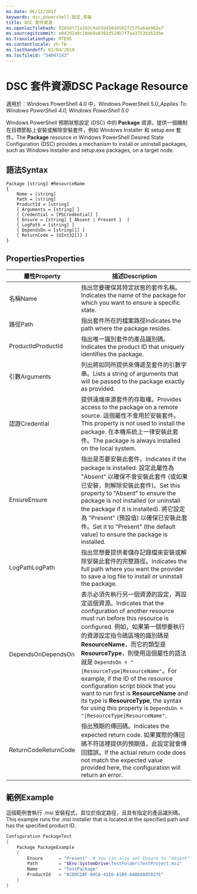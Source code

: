 ```yaml
---
ms.date: 06/12/2017
keywords: dsc,powershell,設定,安裝
title: DSC 套件資源
ms.openlocfilehash: 9285df71a303c9a53dd50d450272575a64e962e7
ms.sourcegitcommit: e04292a9c10de9a8391d529b7f7aa3753b362dbe
ms.translationtype: MTE95
ms.contentlocale: zh-TW
ms.lasthandoff: 01/04/2019
ms.locfileid: "54047143"
---
```

# <a name="dsc-package-resource"></a><span data-ttu-id="eb397-103">DSC 套件資源</span><span class="sxs-lookup"><span data-stu-id="eb397-103">DSC Package Resource</span></span>

<span data-ttu-id="eb397-104">適用於：Windows PowerShell 4.0 中，Windows PowerShell 5.0_</span><span class="sxs-lookup"><span data-stu-id="eb397-104">_Applies To: Windows PowerShell 4.0, Windows PowerShell 5.0_</span></span>

<span data-ttu-id="eb397-105">Windows PowerShell 預期狀態設定 (DSC) 中的 **Package** 資源，提供一個機制在目標節點上安裝或解除安裝套件，例如 Windows Installer 和 setup.exe 套件。</span><span class="sxs-lookup"><span data-stu-id="eb397-105">The **Package** resource in Windows PowerShell Desired State Configuration (DSC) provides a mechanism to install or uninstall packages, such as Windows Installer and setup.exe packages, on a target node.</span></span>

## <a name="syntax"></a><span data-ttu-id="eb397-106">語法</span><span class="sxs-lookup"><span data-stu-id="eb397-106">Syntax</span></span>

```
Package [string] #ResourceName
{
    Name = [string]
    Path = [string]
    ProductId = [string]
    [ Arguments = [string] ]
    [ Credential = [PSCredential] ]
    [ Ensure = [string] { Absent | Present }  ]
    [ LogPath = [string] ]
    [ DependsOn = [string[]] ]
    [ ReturnCode = [UInt32[]] ]
}
```

## <a name="properties"></a><span data-ttu-id="eb397-107">Properties</span><span class="sxs-lookup"><span data-stu-id="eb397-107">Properties</span></span>

| <span data-ttu-id="eb397-108">屬性</span><span class="sxs-lookup"><span data-stu-id="eb397-108">Property</span></span> | <span data-ttu-id="eb397-109">描述</span><span class="sxs-lookup"><span data-stu-id="eb397-109">Description</span></span> |
| --- | --- |
| <span data-ttu-id="eb397-110">名稱</span><span class="sxs-lookup"><span data-stu-id="eb397-110">Name</span></span>| <span data-ttu-id="eb397-111">指出您要確保其特定狀態的套件名稱。</span><span class="sxs-lookup"><span data-stu-id="eb397-111">Indicates the name of the package for which you want to ensure a specific state.</span></span>|
| <span data-ttu-id="eb397-112">路徑</span><span class="sxs-lookup"><span data-stu-id="eb397-112">Path</span></span>| <span data-ttu-id="eb397-113">指出套件所在的檔案路徑</span><span class="sxs-lookup"><span data-stu-id="eb397-113">Indicates the path where the package resides.</span></span>|
| <span data-ttu-id="eb397-114">ProductId</span><span class="sxs-lookup"><span data-stu-id="eb397-114">ProductId</span></span>| <span data-ttu-id="eb397-115">指出唯一識別套件的產品識別碼。</span><span class="sxs-lookup"><span data-stu-id="eb397-115">Indicates the product ID that uniquely identifies the package.</span></span>|
| <span data-ttu-id="eb397-116">引數</span><span class="sxs-lookup"><span data-stu-id="eb397-116">Arguments</span></span>| <span data-ttu-id="eb397-117">列出將如同所提供來傳遞至套件的引數字串。</span><span class="sxs-lookup"><span data-stu-id="eb397-117">Lists a string of arguments that will be passed to the package exactly as provided.</span></span>|
| <span data-ttu-id="eb397-118">認證</span><span class="sxs-lookup"><span data-stu-id="eb397-118">Credential</span></span>| <span data-ttu-id="eb397-119">提供遠端來源套件的存取權。</span><span class="sxs-lookup"><span data-stu-id="eb397-119">Provides access to the package on a remote source.</span></span> <span data-ttu-id="eb397-120">這個屬性不會用於安裝套件。</span><span class="sxs-lookup"><span data-stu-id="eb397-120">This property is not used to install the package.</span></span> <span data-ttu-id="eb397-121">在本機系統上一律安裝此套件。</span><span class="sxs-lookup"><span data-stu-id="eb397-121">The package is always installed on the local system.</span></span>|
| <span data-ttu-id="eb397-122">Ensure</span><span class="sxs-lookup"><span data-stu-id="eb397-122">Ensure</span></span>| <span data-ttu-id="eb397-123">指出是否要安裝此套件。</span><span class="sxs-lookup"><span data-stu-id="eb397-123">Indicates if the package is installed.</span></span> <span data-ttu-id="eb397-124">設定此屬性為 "Absent" 以確保不會安裝此套件 (或如果已安裝，則解除安裝此套件)。</span><span class="sxs-lookup"><span data-stu-id="eb397-124">Set this property to "Absent" to ensure the package is not installed (or uninstall the package if it is installed).</span></span> <span data-ttu-id="eb397-125">將它設定為 "Present" (預設值) 以確保已安裝此套件。</span><span class="sxs-lookup"><span data-stu-id="eb397-125">Set it to "Present" (the default value) to ensure the package is installed.</span></span>|
| <span data-ttu-id="eb397-126">LogPath</span><span class="sxs-lookup"><span data-stu-id="eb397-126">LogPath</span></span>| <span data-ttu-id="eb397-127">指出您想要提供者儲存記錄檔來安裝或解除安裝此套件的完整路徑。</span><span class="sxs-lookup"><span data-stu-id="eb397-127">Indicates the full path where you want the provider to save a log file to install or uninstall the package.</span></span>|
| <span data-ttu-id="eb397-128">DependsOn</span><span class="sxs-lookup"><span data-stu-id="eb397-128">DependsOn</span></span> | <span data-ttu-id="eb397-129">表示必須先執行另一個資源的設定，再設定這個資源。</span><span class="sxs-lookup"><span data-stu-id="eb397-129">Indicates that the configuration of another resource must run before this resource is configured.</span></span> <span data-ttu-id="eb397-130">例如，如果第一個想要執行的資源設定指令碼區塊的識別碼是 **ResourceName**，而它的類型是 **ResourceType**，則使用這個屬性的語法就是 `DependsOn = "[ResourceType]ResourceName"`。</span><span class="sxs-lookup"><span data-stu-id="eb397-130">For example, if the ID of the resource configuration script block that you want to run first is **ResourceName** and its type is **ResourceType**, the syntax for using this property is `DependsOn = "[ResourceType]ResourceName"`.</span></span>|
| <span data-ttu-id="eb397-131">ReturnCode</span><span class="sxs-lookup"><span data-stu-id="eb397-131">ReturnCode</span></span>| <span data-ttu-id="eb397-132">指出預期的傳回碼。</span><span class="sxs-lookup"><span data-stu-id="eb397-132">Indicates the expected return code.</span></span> <span data-ttu-id="eb397-133">如果實際的傳回碼不符這裡提供的預期值，此設定就會傳回錯誤。</span><span class="sxs-lookup"><span data-stu-id="eb397-133">If the actual return code does not match the expected value provided here, the configuration will return an error.</span></span>|

## <a name="example"></a><span data-ttu-id="eb397-134">範例</span><span class="sxs-lookup"><span data-stu-id="eb397-134">Example</span></span>

<span data-ttu-id="eb397-135">這個範例會執行 .msi 安裝程式，其位於指定路徑，且具有指定的產品識別碼。</span><span class="sxs-lookup"><span data-stu-id="eb397-135">This example runs the .msi installer that is located at the specified path and has the specified product ID.</span></span>

```powershell
Configuration PackageTest
{
    Package PackageExample
    {
        Ensure      = "Present"  # You can also set Ensure to "Absent"
        Path        = "$Env:SystemDrive\TestFolder\TestProject.msi"
        Name        = "TestPackage"
        ProductId   = "ACDDCDAF-80C6-41E6-A1B9-8ABD8A05027E"
    }
}
```